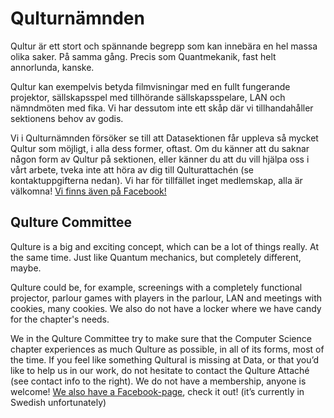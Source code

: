 # Qulturnämnden

Qultur är ett stort och spännande begrepp som kan innebära en hel massa olika saker. På samma gång. Precis som Quantmekanik, fast helt annorlunda, kanske.

Qultur kan exempelvis betyda filmvisningar med en fullt fungerande projektor, sällskapsspel med tillhörande sällskapsspelare, LAN och nämndmöten med fika. Vi har dessutom inte ett skåp där vi tillhandahåller sektionens behov av godis.

Vi i Qulturnämnden försöker se till att Datasektionen får uppleva så mycket Qultur som möjligt, i alla dess former, oftast. Om du känner att du saknar någon form av Qultur på sektionen, eller känner du att du vill hjälpa oss i vårt arbete, tveka inte att höra av dig till Qulturattachén (se kontaktuppgifterna nedan). Vi har för tillfället inget medlemskap, alla är välkomna! [Vi finns även på Facebook!](https://www.facebook.com/Qulturnamnden/)

## Qulture Committee

Qulture is a big and exciting concept, which can be a lot of things really. At the same time. Just like Quantum mechanics, but completely different, maybe.

Qulture could be, for example, screenings with a completely functional projector, parlour games with players in the parlour, LAN and meetings with cookies, many cookies. We also do not have a locker where we have candy for the chapter's needs.

We in the Qulture Committee try to make sure that the Computer Science chapter experiences as much Qulture as possible, in all of its forms, most of the time. If you feel like something Qultural is missing at Data, or that you’d like to help us in our work, do not hesitate to contact the Qulture Attaché (see contact info to the right). We do not have a membership, anyone is welcome!
[We also have a Facebook-page](https://www.facebook.com/Qulturnamnden/), check it out! (it’s currently in Swedish unfortunately)
